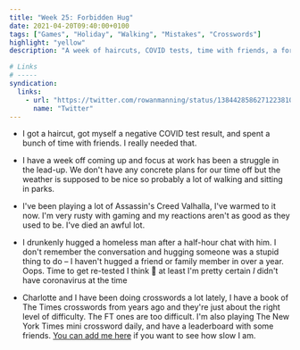 ```yaml
---
title: "Week 25: Forbidden Hug"
date: 2021-04-20T09:40:00+0100
tags: ["Games", "Holiday", "Walking", "Mistakes", "Crosswords"]
highlight: "yellow"
description: "A week of haircuts, COVID tests, time with friends, a forbidden hug, and doing an awful lot of crosswords."

# Links
# -----
syndication:
  links:
    - url: "https://twitter.com/rowanmanning/status/1384428586271223810"
      name: "Twitter"
---
```


  * I got a haircut, got myself a negative COVID test result, and spent a bunch of time with friends. I really needed that.

  * I have a week off coming up and focus at work has been a struggle in the lead-up. We don't have any concrete plans for our time off but the weather is supposed to be nice so probably a lot of walking and sitting in parks.

  * I've been playing a lot of Assassin's Creed Valhalla, I've warmed to it now. I'm very rusty with gaming and my reactions aren't as good as they used to be. I've died an awful lot.

  * I drunkenly hugged a homeless man after a half-hour chat with him. I don't remember the conversation and hugging someone was a stupid thing to do – I haven't hugged a friend or family member in over a year. Oops. Time to get re-tested I think :grimacing: at least I'm pretty certain _I_ didn't have coronavirus at the time

  * Charlotte and I have been doing crosswords a lot lately, I have a book of The Times crosswords from years ago and they're just about the right level of difficulty. The FT ones are too difficult. I'm also playing The New York Times mini crossword daily, and have a leaderboard with some friends. [You can add me here](https://www.nytimes.com/puzzles/leaderboards/invite/020a8211-1cb6-4b58-abcd-fbb4b07dc059) if you want to see how slow I am.
